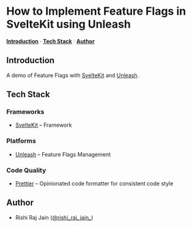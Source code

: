 <!-- <a href="https://dev.to/reeshee/how-to-implement-feature-flags-in-astro-using-unleash-2fg5">
  <img src="https://dev-to-uploads.s3.amazonaws.com/uploads/articles/530o6ba6f438cuklmyxw.png" />
</a> -->

# How to Implement Feature Flags in SvelteKit using Unleash

<a href="#introduction"><strong>Introduction</strong></a> · <a href="#tech-stack"><strong>Tech Stack</strong></a> · <a href="#author"><strong>Author</strong></a>
<br/>

## Introduction

A demo of Feature Flags with [SvelteKit](https://kit.svelte.dev) and [Unleash](https://getunleash.io).

## Tech Stack

### Frameworks

- [SvelteKit](https://kit.svelte.dev) – Framework

### Platforms

- [Unleash](https://getunleash.io) – Feature Flags Management

### Code Quality

- [Prettier](https://prettier.io/) – Opinionated code formatter for consistent code style

## Author

- Rishi Raj Jain ([@rishi_raj_jain_](https://twitter.com/rishi_raj_jain_))
